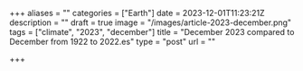 +++
aliases = ""
categories = ["Earth"]
date = 2023-12-01T11:23:21Z
description = ""
draft = true
image = "/images/article-2023-december.png"
tags = ["climate", "2023", "december"]
title = "December 2023 compared to December from 1922 to 2022.es"
type = "post"
url = ""

+++

